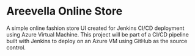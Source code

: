 # Areevella Online Store

A simple online fashion store UI created for Jenkins CI/CD deployment using Azure Virtual Machine. This project will be part of a CI/CD pipeline built with Jenkins to deploy on an Azure VM using GitHub as the source control.

